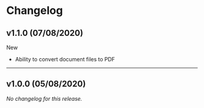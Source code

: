 # Changelog

## v1.1.0 (07/08/2020)
New
- Ability to convert document files to PDF 
---

## v1.0.0 (05/08/2020)
*No changelog for this release.*
